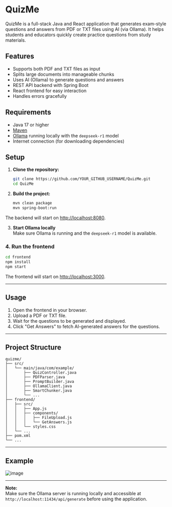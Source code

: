 # QuizMe

QuizMe is a full-stack Java and React application that generates exam-style questions and answers from PDF or TXT files using AI (via Ollama). 
It helps students and educators quickly create practice questions from study materials.

## Features

- Supports both PDF and TXT files as input
- Splits large documents into manageable chunks
- Uses AI (Ollama) to generate questions and answers
- REST API backend with Spring Boot
- React frontend for easy interaction
- Handles errors gracefully

## Requirements

- Java 17 or higher
- [Maven](https://maven.apache.org/)
- [Ollama](https://ollama.com/) running locally with the `deepseek-r1` model
- Internet connection (for downloading dependencies)

## Setup

1. **Clone the repository:**
   ```sh
   git clone https://github.com/YOUR_GITHUB_USERNAME/QuizMe.git
   cd QuizMe
   ```

2. **Build the project:**
   ```sh
   mvn clean package
   mvn spring-boot:run
   ```
The backend will start on [http://localhost:8080](http://localhost:8080).

3. **Start Ollama locally**  
   Make sure Ollama is running and the `deepseek-r1` model is available.

### 4. Run the frontend

```sh
cd frontend
npm install
npm start
```

The frontend will start on [http://localhost:3000](http://localhost:3000).

---

## Usage

1. Open the frontend in your browser.
2. Upload a PDF or TXT file.
3. Wait for the questions to be generated and displayed.
4. Click "Get Answers" to fetch AI-generated answers for the questions.

---

## Project Structure

```
quizme/
├── src/
│   └── main/java/com/example/
│       ├── QuizController.java
│       ├── PDFParser.java
│       ├── PromptBuilder.java
│       ├── OllamaClient.java
│       ├── SmartChunker.java
│       └── ...
├── frontend/
│   ├── src/
│   │   ├── App.js
│   │   ├── components/
│   │   │   ├── FileUpload.js
│   │   │   └── GetAnswers.js
│   │   └── styles.css
│   └── ...
├── pom.xml
└── ...
```

---

## Example

![image](https://github.com/user-attachments/assets/0d8eabb6-8833-4cc9-8f66-74c9a1826c0f)

---

**Note:**  
Make sure the Ollama server is running locally and accessible at `http://localhost:11434/api/generate` before using the application.
